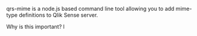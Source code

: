 qrs-mime is a node.js based command line tool allowing you to add mime-type definitions to Qlik Sense server.

Why is this important?
l
